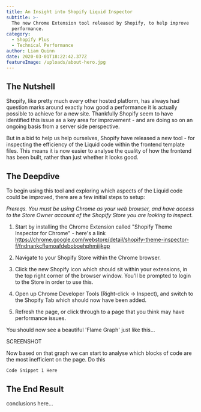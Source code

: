 ```yaml
---
title: An Insight into Shopify Liquid Inspector
subtitle: >-
  The new Chrome Extension tool released by Shopify, to help improve
  performance.
category:
  - Shopify Plus
  - Technical Performance
author: Liam Quinn
date: 2020-03-01T18:22:42.377Z
featureImage: /uploads/about-hero.jpg
---
```

## The Nutshell

Shopify, like pretty much every other hosted platform, has always had question marks around exactly how good a performance it is actually possible to achieve for a new site. Thankfully Shopify seem to have identified this issue as a key area for improvement - and are doing so on an ongoing basis from a server side perspective. 

But in a bid to help us help ourselves, Shopify have released a new tool - for inspecting the efficiency of the Liquid code within the frontend template files. This means it is now easier to analyse the quality of how the frontend has been built, rather than just whether it looks good.

## The Deepdive

To begin using this tool and exploring which aspects of the Liquid code could be improved, there are a few initial steps to setup:

*Prereqs. You must be using Chrome as your web browser, and have access to the Store Owner account of the Shopify Store you are looking to inspect.*


1. Start by installing the Chrome Extension called "Shopify Theme Inspector for Chrome" - here's a link <https://chrome.google.com/webstore/detail/shopify-theme-inspector-f/fndnankcflemoafdeboboehphmiijkgp>

2. Navigate to your Shopify Store within the Chrome browser. 

3. Click the new Shopify icon which should sit within your extensions, in the top right corner of the browser window. You'll be prompted to login to the Store in order to use this.

4. Open up Chrome Developer Tools (Right-click -> Inspect), and switch to the Shopify Tab which should now have been added. 

5. Refresh the page, or click through to a page that you think may have performance issues.

You should now see a beautiful 'Flame Graph' just like this...

SCREENSHOT





Now based on that graph we can start to analyse which blocks of code are the most inefficient on the page. Do this

```
Code Snippet 1 Here
```

## The End Result

conclusions here...